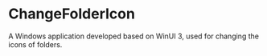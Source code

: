 ﻿# ChangeFolderIcon
A Windows application developed based on WinUI 3, used for changing the icons of folders.
